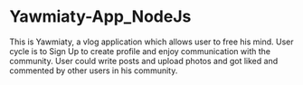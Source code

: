 # Yawmiaty-App_NodeJs
This is Yawmiaty, a vlog application which allows user to free his mind. User cycle is to Sign Up to create profile and enjoy communication with the community. User could write posts and upload photos and got liked and commented by other users in his community.
